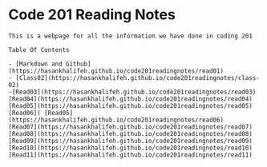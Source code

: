 # Code 201 Reading Notes
    This is a webpage for all the information we have done in coding 201

    Table Of Contents

    - [Markdown and Github](https://hasankhalifeh.github.io/code201readingnotes/read01)
    - [Class02](https://hasankhalifeh.github.io/code201readingnotes/class-02)
    -[Read03](https://hasankhalifeh.github.io/code201readingnotes/read03)
    [Read04](https://hasankhalifeh.github.io/code201readingnotes/read04)
    [Read05](https://hasankhalifeh.github.io/code201readingnotes/read05)
    [Read06]( [Read05](https://hasankhalifeh.github.io/code201readingnotes/read06)
    [Read07](https://hasankhalifeh.github.io/code201readingnotes/read07)
    [Read08](https://hasankhalifeh.github.io/code201readingnotes/read08)
    [Read09](https://hasankhalifeh.github.io/code201readingnotes/read09)
    [Read10](https://hasankhalifeh.github.io/code201readingnotes/read10)
    [Read11](https://hasankhalifeh.github.io/code201readingnotes/read11)